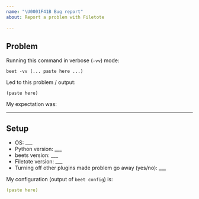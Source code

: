 ```yaml
---
name: "\U0001F41B Bug report"
about: Report a problem with Filetote

---
```


<!-- markdownlint-disable-file MD041 -->

<!--
Describe your problem, feature request, or discussion topic here.

Please fill out this and the "Setup" section below and remember to include
enough detail so that other people can reproduce the problem.
-->

## Problem

Running this command in verbose (`-vv`) mode:

```console
beet -vv (... paste here ...)
```

Led to this problem / output:

```console
(paste here)
```

My expectation was:
___

## Setup

<!--
You can get your current beets and python version by running:

$ beet --version
-->

* OS: ___
* Python version: ___
* beets version: ___
* Filetote version: ___
* Turning off other plugins made problem go away (yes/no): ___

<!--
You can turn off plugins temporarily by passing --plugins= on the command line:

$ beet --plugins= version
-->

My configuration (output of `beet config`) is:

```yaml
(paste here)
```
